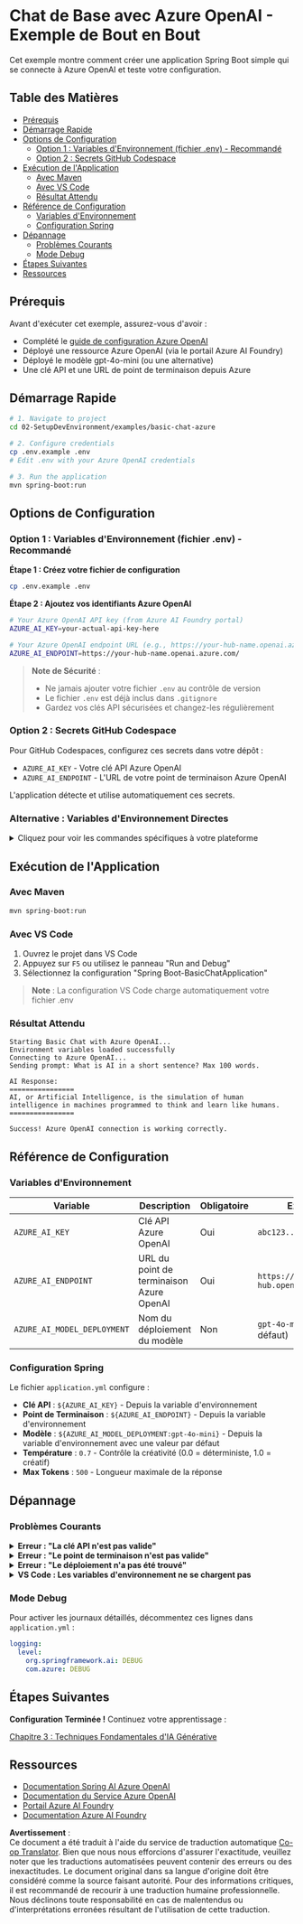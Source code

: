 <!--
CO_OP_TRANSLATOR_METADATA:
{
  "original_hash": "efd82efe50711d7e257eb943151d682c",
  "translation_date": "2025-07-27T13:32:34+00:00",
  "source_file": "02-SetupDevEnvironment/examples/basic-chat-azure/README.md",
  "language_code": "fr"
}
-->
# Chat de Base avec Azure OpenAI - Exemple de Bout en Bout

Cet exemple montre comment créer une application Spring Boot simple qui se connecte à Azure OpenAI et teste votre configuration.

## Table des Matières

- [Prérequis](../../../../../02-SetupDevEnvironment/examples/basic-chat-azure)
- [Démarrage Rapide](../../../../../02-SetupDevEnvironment/examples/basic-chat-azure)
- [Options de Configuration](../../../../../02-SetupDevEnvironment/examples/basic-chat-azure)
  - [Option 1 : Variables d'Environnement (fichier .env) - Recommandé](../../../../../02-SetupDevEnvironment/examples/basic-chat-azure)
  - [Option 2 : Secrets GitHub Codespace](../../../../../02-SetupDevEnvironment/examples/basic-chat-azure)
- [Exécution de l'Application](../../../../../02-SetupDevEnvironment/examples/basic-chat-azure)
  - [Avec Maven](../../../../../02-SetupDevEnvironment/examples/basic-chat-azure)
  - [Avec VS Code](../../../../../02-SetupDevEnvironment/examples/basic-chat-azure)
  - [Résultat Attendu](../../../../../02-SetupDevEnvironment/examples/basic-chat-azure)
- [Référence de Configuration](../../../../../02-SetupDevEnvironment/examples/basic-chat-azure)
  - [Variables d'Environnement](../../../../../02-SetupDevEnvironment/examples/basic-chat-azure)
  - [Configuration Spring](../../../../../02-SetupDevEnvironment/examples/basic-chat-azure)
- [Dépannage](../../../../../02-SetupDevEnvironment/examples/basic-chat-azure)
  - [Problèmes Courants](../../../../../02-SetupDevEnvironment/examples/basic-chat-azure)
  - [Mode Debug](../../../../../02-SetupDevEnvironment/examples/basic-chat-azure)
- [Étapes Suivantes](../../../../../02-SetupDevEnvironment/examples/basic-chat-azure)
- [Ressources](../../../../../02-SetupDevEnvironment/examples/basic-chat-azure)

## Prérequis

Avant d'exécuter cet exemple, assurez-vous d'avoir :

- Complété le [guide de configuration Azure OpenAI](../../getting-started-azure-openai.md)  
- Déployé une ressource Azure OpenAI (via le portail Azure AI Foundry)  
- Déployé le modèle gpt-4o-mini (ou une alternative)  
- Une clé API et une URL de point de terminaison depuis Azure  

## Démarrage Rapide

```bash
# 1. Navigate to project
cd 02-SetupDevEnvironment/examples/basic-chat-azure

# 2. Configure credentials
cp .env.example .env
# Edit .env with your Azure OpenAI credentials

# 3. Run the application
mvn spring-boot:run
```

## Options de Configuration

### Option 1 : Variables d'Environnement (fichier .env) - Recommandé

**Étape 1 : Créez votre fichier de configuration**  
```bash
cp .env.example .env
```

**Étape 2 : Ajoutez vos identifiants Azure OpenAI**  
```bash
# Your Azure OpenAI API key (from Azure AI Foundry portal)
AZURE_AI_KEY=your-actual-api-key-here

# Your Azure OpenAI endpoint URL (e.g., https://your-hub-name.openai.azure.com/)
AZURE_AI_ENDPOINT=https://your-hub-name.openai.azure.com/
```

> **Note de Sécurité** :  
> - Ne jamais ajouter votre fichier `.env` au contrôle de version  
> - Le fichier `.env` est déjà inclus dans `.gitignore`  
> - Gardez vos clés API sécurisées et changez-les régulièrement  

### Option 2 : Secrets GitHub Codespace

Pour GitHub Codespaces, configurez ces secrets dans votre dépôt :  
- `AZURE_AI_KEY` - Votre clé API Azure OpenAI  
- `AZURE_AI_ENDPOINT` - L'URL de votre point de terminaison Azure OpenAI  

L'application détecte et utilise automatiquement ces secrets.

### Alternative : Variables d'Environnement Directes

<details>
<summary>Cliquez pour voir les commandes spécifiques à votre plateforme</summary>

**Linux/macOS (bash/zsh) :**  
```bash
export AZURE_AI_KEY=your-actual-api-key-here
export AZURE_AI_ENDPOINT=https://your-hub-name.openai.azure.com/
```

**Windows (Invite de Commandes) :**  
```cmd
set AZURE_AI_KEY=your-actual-api-key-here
set AZURE_AI_ENDPOINT=https://your-hub-name.openai.azure.com/
```

**Windows (PowerShell) :**  
```powershell
$env:AZURE_AI_KEY="your-actual-api-key-here"
$env:AZURE_AI_ENDPOINT="https://your-hub-name.openai.azure.com/"
```
</details>

## Exécution de l'Application

### Avec Maven

```bash
mvn spring-boot:run
```

### Avec VS Code

1. Ouvrez le projet dans VS Code  
2. Appuyez sur `F5` ou utilisez le panneau "Run and Debug"  
3. Sélectionnez la configuration "Spring Boot-BasicChatApplication"  

> **Note** : La configuration VS Code charge automatiquement votre fichier .env  

### Résultat Attendu

```
Starting Basic Chat with Azure OpenAI...
Environment variables loaded successfully
Connecting to Azure OpenAI...
Sending prompt: What is AI in a short sentence? Max 100 words.

AI Response:
================
AI, or Artificial Intelligence, is the simulation of human intelligence in machines programmed to think and learn like humans.
================

Success! Azure OpenAI connection is working correctly.
```

## Référence de Configuration

### Variables d'Environnement

| Variable | Description | Obligatoire | Exemple |
|----------|-------------|-------------|---------|
| `AZURE_AI_KEY` | Clé API Azure OpenAI | Oui | `abc123...` |
| `AZURE_AI_ENDPOINT` | URL du point de terminaison Azure OpenAI | Oui | `https://my-hub.openai.azure.com/` |
| `AZURE_AI_MODEL_DEPLOYMENT` | Nom du déploiement du modèle | Non | `gpt-4o-mini` (par défaut) |

### Configuration Spring

Le fichier `application.yml` configure :  
- **Clé API** : `${AZURE_AI_KEY}` - Depuis la variable d'environnement  
- **Point de Terminaison** : `${AZURE_AI_ENDPOINT}` - Depuis la variable d'environnement  
- **Modèle** : `${AZURE_AI_MODEL_DEPLOYMENT:gpt-4o-mini}` - Depuis la variable d'environnement avec une valeur par défaut  
- **Température** : `0.7` - Contrôle la créativité (0.0 = déterministe, 1.0 = créatif)  
- **Max Tokens** : `500` - Longueur maximale de la réponse  

## Dépannage

### Problèmes Courants

<details>
<summary><strong>Erreur : "La clé API n'est pas valide"</strong></summary>

- Vérifiez que votre `AZURE_AI_KEY` est correctement définie dans votre fichier `.env`  
- Assurez-vous que la clé API est copiée exactement depuis le portail Azure AI Foundry  
- Vérifiez qu'il n'y a pas d'espaces ou de guillemets supplémentaires autour de la clé  
</details>

<details>
<summary><strong>Erreur : "Le point de terminaison n'est pas valide"</strong></summary>

- Assurez-vous que votre `AZURE_AI_ENDPOINT` inclut l'URL complète (par ex. `https://your-hub-name.openai.azure.com/`)  
- Vérifiez la cohérence des barres obliques finales  
- Confirmez que le point de terminaison correspond à votre région de déploiement Azure  
</details>

<details>
<summary><strong>Erreur : "Le déploiement n'a pas été trouvé"</strong></summary>

- Vérifiez que le nom de votre déploiement de modèle correspond exactement à celui déployé dans Azure  
- Assurez-vous que le modèle est déployé avec succès et actif  
- Essayez d'utiliser le nom de déploiement par défaut : `gpt-4o-mini`  
</details>

<details>
<summary><strong>VS Code : Les variables d'environnement ne se chargent pas</strong></summary>

- Assurez-vous que votre fichier `.env` est dans le répertoire racine du projet (au même niveau que `pom.xml`)  
- Essayez d'exécuter `mvn spring-boot:run` dans le terminal intégré de VS Code  
- Vérifiez que l'extension Java de VS Code est correctement installée  
- Confirmez que la configuration de lancement contient `"envFile": "${workspaceFolder}/.env"`  
</details>

### Mode Debug

Pour activer les journaux détaillés, décommentez ces lignes dans `application.yml` :  

```yaml
logging:
  level:
    org.springframework.ai: DEBUG
    com.azure: DEBUG
```

## Étapes Suivantes

**Configuration Terminée !** Continuez votre apprentissage :  

[Chapitre 3 : Techniques Fondamentales d'IA Générative](../../../03-CoreGenerativeAITechniques/README.md)

## Ressources

- [Documentation Spring AI Azure OpenAI](https://docs.spring.io/spring-ai/reference/api/clients/azure-openai-chat.html)  
- [Documentation du Service Azure OpenAI](https://learn.microsoft.com/azure/ai-services/openai/)  
- [Portail Azure AI Foundry](https://ai.azure.com/)  
- [Documentation Azure AI Foundry](https://learn.microsoft.com/azure/ai-foundry/how-to/create-projects?tabs=ai-foundry&pivots=hub-project)  

**Avertissement** :  
Ce document a été traduit à l'aide du service de traduction automatique [Co-op Translator](https://github.com/Azure/co-op-translator). Bien que nous nous efforcions d'assurer l'exactitude, veuillez noter que les traductions automatisées peuvent contenir des erreurs ou des inexactitudes. Le document original dans sa langue d'origine doit être considéré comme la source faisant autorité. Pour des informations critiques, il est recommandé de recourir à une traduction humaine professionnelle. Nous déclinons toute responsabilité en cas de malentendus ou d'interprétations erronées résultant de l'utilisation de cette traduction.